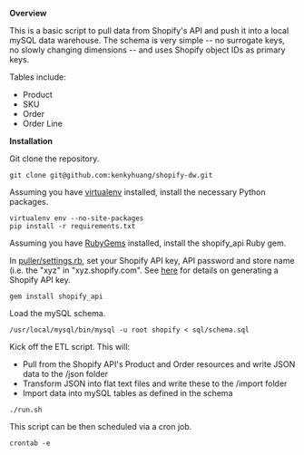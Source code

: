 <b>Overview</b>

This is a basic script to pull data from Shopify's API and push it into a local mySQL data warehouse. The schema is very simple -- no surrogate keys, no slowly changing dimensions -- and uses Shopify object IDs as primary keys.

Tables include:

- Product
- SKU
- Order
- Order Line

<b>Installation</b>

Git clone the repository.

<pre><code>git clone git@github.com:kenkyhuang/shopify-dw.git</code></pre>

Assuming you have <a href='http://virtualenv.readthedocs.org/en/latest/virtualenv.html'>virtualenv</a> installed, install the necessary Python packages.

<pre><code>virtualenv env --no-site-packages
pip install -r requirements.txt
</code></pre>

Assuming you have <a href='https://rubygems.org/pages/download'>RubyGems</a> installed, install the shopify_api Ruby gem.

In <a href='https://github.com/kenkyhuang/shopify-dw/blob/master/puller/settings.rb'>puller/settings.rb</a>, set your Shopify API key, API password and store name (i.e. the "xyz" in "xyz.shopify.com". See <a href='http://docs.shopify.com/support/configuration/apps/where-do-i-find-my-api-key'>here</a> for details on generating a Shopify API key. 

<pre><code>gem install shopify_api</code></pre>

Load the mySQL schema.

<pre><code>/usr/local/mysql/bin/mysql -u root shopify &lt; sql/schema.sql</code></pre>

Kick off the ETL script. This will:

- Pull from the Shopify API's Product and Order resources and write JSON data to the /json folder
- Transform JSON into flat text files and write these to the /import folder
- Import data into mySQL tables as defined in the schema

<pre><code>./run.sh</code></pre>

This script can be then scheduled via a cron job.

<pre><code>crontab -e</code></pre>



